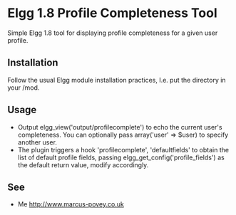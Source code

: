Elgg 1.8 Profile Completeness Tool
==================================

Simple Elgg 1.8 tool for displaying profile completeness for a given user profile.

Installation
------------

Follow the usual Elgg module installation practices, I.e. put the directory in your /mod.

Usage
-----

 * Output elgg_view('output/profilecomplete') to echo the current user's completeness. You can optionally pass array('user' => $user) to specify another user.
 * The plugin triggers a hook 'profilecomplete', 'defaultfields' to obtain the list of default profile fields, passing elgg_get_config('profile_fields') as the default return value, modify accordingly.

See
---

 * Me <http://www.marcus-povey.co.uk>
 
